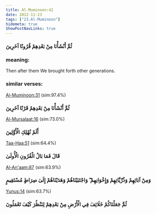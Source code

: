 ```yaml
---
title: Al-Muminoon:42
date: 2012-11-23
tags: ["23.Al-Muminoon"]
hidemeta: true 
ShowPostNavLinks: true 
---
```

### ثُمَّ أَنْشَأْنَا مِنْ بَعْدِهِمْ قُرُونًا آخَرِينَ
### meaning: 
Then after them We brought forth other generations.
### similar verses: 

[Al-Muminoon:31](/23/31) (sim:97.4%)

### ثُمَّ أَنْشَأْنَا مِنْ بَعْدِهِمْ قَرْنًا آخَرِينَ

[Al-Mursalaat:16](/77/16) (sim:73.0%)

### أَلَمْ نُهْلِكِ الْأَوَّلِينَ

[Taa-Haa:51](/20/51) (sim:64.4%)

### قَالَ فَمَا بَالُ الْقُرُونِ الْأُولَىٰ

[Al-An'aam:87](/6/87) (sim:63.9%)

### وَمِنْ آبَائِهِمْ وَذُرِّيَّاتِهِمْ وَإِخْوَانِهِمْ ۖ وَاجْتَبَيْنَاهُمْ وَهَدَيْنَاهُمْ إِلَىٰ صِرَاطٍ مُسْتَقِيمٍ

[Yunus:14](/10/14) (sim:63.7%)

### ثُمَّ جَعَلْنَاكُمْ خَلَائِفَ فِي الْأَرْضِ مِنْ بَعْدِهِمْ لِنَنْظُرَ كَيْفَ تَعْمَلُونَ

